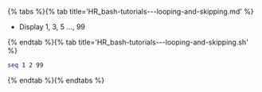 {% tabs %}{% tab title='HR_bash-tutorials---looping-and-skipping.md' %}

* Display 1, 3, 5 ..., 99

{% endtab %}{% tab title='HR_bash-tutorials---looping-and-skipping.sh' %}

```sh
seq 1 2 99
```

{% endtab %}{% endtabs %}
